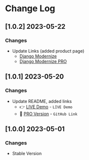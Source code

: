 # Change Log

## [1.0.2] 2023-05-22
### Changes

- Update Links (added product page)
  - [Django Modernize](https://appseed.us/product/modernize-dashboard/django/)
  - [Django Modernize PRO](https://appseed.us/product/modernize-dashboard-pro/django/)

## [1.0.1] 2023-05-20
### Changes

- Update README, added links
  - 👉 [LIVE Demo](https://django-modernize.onrender.com) - `LIVE Demo`
  - 🛒 [PRO Version](https://github.com/app-generator/django-modernize-pro) - `GitHub Link`

## [1.0.0] 2023-05-01
### Changes

- Stable Version
